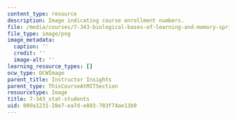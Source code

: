 ```yaml
---
content_type: resource
description: Image indicating course enrollment numbers.
file: /media/courses/7-343-biological-bases-of-learning-and-memory-spring-2014/009a123128e7ea7de883783f74ae13b9_7-343_stat-students.png
file_type: image/png
image_metadata:
  caption: ''
  credit: ''
  image-alt: ''
learning_resource_types: []
ocw_type: OCWImage
parent_title: Instructor Insights
parent_type: ThisCourseAtMITSection
resourcetype: Image
title: 7-343_stat-students
uid: 009a1231-28e7-ea7d-e883-783f74ae13b9
---
```

